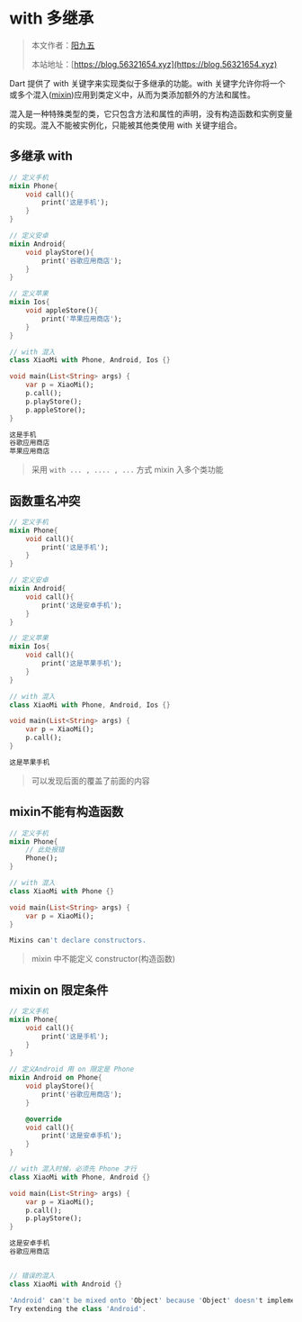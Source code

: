 # with 多继承

> 本文作者：[阳九五](https://github.com/CN-YoungYang)
>
> 本站地址：[https://blog.56321654.xyz](https://blog.56321654.xyz)

Dart 提供了 with 关键字来实现类似于多继承的功能。with 关键字允许你将一个或多个混入([mixin](https://dart.cn/language/mixins/))应用到类定义中，从而为类添加额外的方法和属性。

混入是一种特殊类型的类，它只包含方法和属性的声明，没有构造函数和实例变量的实现。混入不能被实例化，只能被其他类使用 with 关键字组合。

## 多继承 with
```dart
// 定义手机
mixin Phone{
    void call(){
        print('这是手机');
    }
}

// 定义安卓
mixin Android{
    void playStore(){
        print('谷歌应用商店');
    }
}

// 定义苹果
mixin Ios{
    void appleStore(){
        print('苹果应用商店');
    }
}

// with 混入
class XiaoMi with Phone, Android, Ios {}

void main(List<String> args) {
    var p = XiaoMi();
    p.call();
    p.playStore();
    p.appleStore();
}

这是手机
谷歌应用商店
苹果应用商店
```
> 采用 `with ... , .... , ...` 方式 mixin 入多个类功能

## 函数重名冲突
```dart
// 定义手机
mixin Phone{
    void call(){
        print('这是手机');
    }
}

// 定义安卓
mixin Android{
    void call(){
        print('这是安卓手机');
    }
}

// 定义苹果
mixin Ios{
    void call(){
        print('这是苹果手机');
    }
}

// with 混入
class XiaoMi with Phone, Android, Ios {}

void main(List<String> args) {
    var p = XiaoMi();
    p.call();
}

这是苹果手机
```
> 可以发现后面的覆盖了前面的内容


## mixin不能有构造函数
```dart
// 定义手机
mixin Phone{
    // 此处报错
    Phone();
}

// with 混入
class XiaoMi with Phone {}

void main(List<String> args) {
    var p = XiaoMi();
}

Mixins can't declare constructors.
```
> mixin 中不能定义 constructor(构造函数)

## mixin on 限定条件
```dart
// 定义手机
mixin Phone{
    void call(){
        print('这是手机');
    }
}

// 定义Android 用 on 限定是 Phone
mixin Android on Phone{
    void playStore(){
        print('谷歌应用商店');
    }

    @override
    void call(){
        print('这是安卓手机');
    }
}

// with 混入时候，必须先 Phone 才行
class XiaoMi with Phone, Android {}

void main(List<String> args) {
    var p = XiaoMi();
    p.call();
    p.playStore();
}

这是安卓手机
谷歌应用商店


// 错误的混入
class XiaoMi with Android {}

'Android' can't be mixed onto 'Object' because 'Object' doesn't implement 'Phone'.
Try extending the class 'Android'.
```
